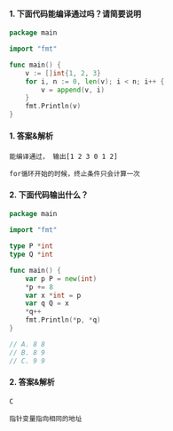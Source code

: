 #### 1. 下面代码能编译通过吗？请简要说明

```go
package main

import "fmt"

func main() {
	v := []int{1, 2, 3}
	for i, n := 0, len(v); i < n; i++ {
		v = append(v, i)
	}
	fmt.Println(v)
}
```

#### 1. 答案&解析

```text
能编译通过， 输出[1 2 3 0 1 2]

for循环开始的时候，终止条件只会计算一次
```

#### 2. 下面代码输出什么？

```go
package main

import "fmt"

type P *int
type Q *int

func main() {
	var p P = new(int)
	*p += 8
	var x *int = p
	var q Q = x
	*q++
	fmt.Println(*p, *q)
}

// A. 8 8
// B. 8 9
// C. 9 9
```

#### 2. 答案&解析

```text
C

指针变量指向相同的地址
```
